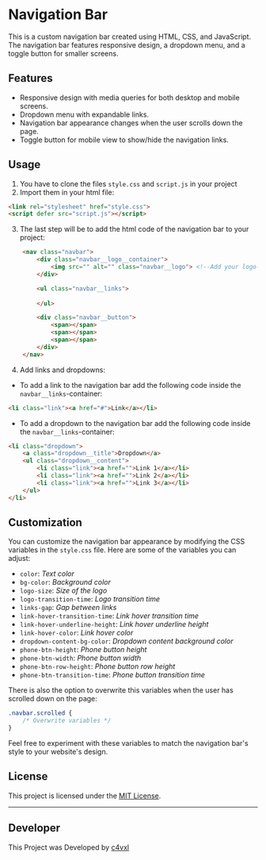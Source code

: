 # Navigation Bar
This is a custom navigation bar created using HTML, CSS, and JavaScript. The navigation bar features responsive design, a dropdown menu, and a toggle button for smaller screens.

## Features

- Responsive design with media queries for both desktop and mobile screens.
- Dropdown menu with expandable links.
- Navigation bar appearance changes when the user scrolls down the page.
- Toggle button for mobile view to show/hide the navigation links.

## Usage

1. You have to clone the files `style.css` and `script.js` in your project
2. Import them in your html file:
```html
<link rel="stylesheet" href="style.css">
<script defer src="script.js"></script>
```

3. The last step will be to add the html code of the navigation bar to your project:
```html
    <nav class="navbar">
        <div class="navbar__logo__container">
            <img src="" alt="" class="navbar__logo"> <!--Add your logo-->
        </div>

        <ul class="navbar__links">
            
        </ul>

        <div class="navbar__button">
            <span></span>
            <span></span>
            <span></span>
        </div>
    </nav>
```

4. Add links and dropdowns:
- To add a link to the navigation bar add the following code inside the `navbar__links`-container:
```html
<li class="link"><a href="#">Link</a></li>
```

- To add a dropdown to the navigation bar add the following code inside the `navbar__links`-container:
```html
<li class="dropdown">
    <a class="dropdown__title">Dropdown</a>
    <ul class="dropdown__content">
        <li class="link"><a href="">Link 1</a></li>
        <li class="link"><a href="">Link 2</a></li>
        <li class="link"><a href="">Link 3</a></li>
    </ul>
</li>
```




## Customization

You can customize the navigation bar appearance by modifying the CSS variables in the `style.css` file. Here are some of the variables you can adjust:

- `color`: _Text color_
- `bg-color`: _Background color_
- `logo-size`: _Size of the logo_
- `logo-transition-time`: _Logo transition time_
- `links-gap`: _Gap between links_
- `link-hover-transition-time`: _Link hover transition time_
- `link-hover-underline-height`: _Link hover underline height_
- `link-hover-color`: _Link hover color_
- `dropdown-content-bg-color`: _Dropdown content background color_
- `phone-btn-height`: _Phone button height_
- `phone-btn-width`: _Phone button width_
- `phone-btn-row-height`: _Phone button row height_
- `phone-btn-transition-time`: _Phone button transition time_

There is also the option to overwrite this variables when the user has scrolled down on the page:
```css
.navbar.scrolled {
    /* Overwrite variables */   
}
```

Feel free to experiment with these variables to match the navigation bar's style to your website's design.


## License

This project is licensed under the [MIT License](LICENSE).

---

## Developer
This Project was Developed by [c4vxl](https://c4vxl.de)
